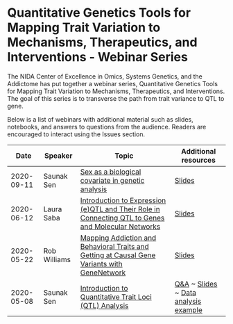 # Quantitative Genetics Tools for Mapping Trait Variation to Mechanisms, Therapeutics, and Interventions - Webinar Series

The NIDA Center of Excellence in Omics, Systems Genetics, and the Addictome has put together a webinar series, Quantitative Genetics Tools for Mapping Trait Variation to Mechanisms, Therapeutics, and Interventions. The goal of this series is to transverse the path from trait variance to QTL to gene.

Below is a list of webinars with additional material such as slides, notebooks, and answers to questions from the audience.  Readers are encouraged to interact using the Issues section.

| Date       | Speaker         | Topic                                                    | Additional resources  |
|------------|-----------------|----------------------------------------------------------|-----------------------|
| 2020-09-11 | Saunak Sen      | [Sex as a biological covariate in genetic analysis](2020-09-11/README.md)                                            | [Slides](2020-09-11/sex-biological-covariate.ipynb) |
| 2020-06-12 | Laura Saba      | [Introduction to Expression (e)QTL and Their Role in Connecting QTL to Genes and Molecular Networks](2020-06-12/README.md) | [Slides](2020-06-12/eQTL_webinar_2020-06-12.pdf) |
| 2020-05-22 | Rob Williams    | [Mapping Addiction and Behavioral Traits and Getting at Causal Gene Variants with GeneNetwork](2020-05-22/README.md) | [Slides](2020-05-22/Using_GeneNetwork_22May2020v8.pdf) |
| 2020-05-08 | Saunak Sen      | [Introduction to Quantitative Trait Loci (QTL) Analysis](2020-05-08/README.md)                                       | [Q&A](2020-05-08/qa.md) ~ [Slides](2020-05-08/qtl-intro.ipynb) ~ [Data analysis example](2020-05-08/solberg-rat-analysis.ipynb) |   |            |            |                                                                                                                            |                                                  |
